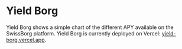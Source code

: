 # Yield Borg

Yield Borg shows a simple chart of the different APY available on the SwissBorg platform. Yield Borg is currently deployed on Vercel: [yield-borg.vercel.app](https://yield-borg.vercel.app).

